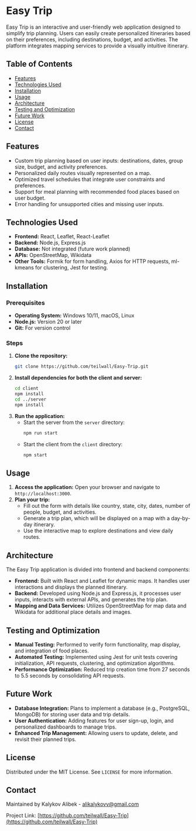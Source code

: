 # Easy Trip

Easy Trip is an interactive and user-friendly web application designed to simplify trip planning. Users can easily create personalized itineraries based on their preferences, including destinations, budget, and activities. The platform integrates mapping services to provide a visually intuitive itinerary.

## Table of Contents
- [Features](#features)
- [Technologies Used](#technologies-used)
- [Installation](#installation)
- [Usage](#usage)
- [Architecture](#architecture)
- [Testing and Optimization](#testing-and-optimization)
- [Future Work](#future-work)
- [License](#license)
- [Contact](#contact)

## Features
- Custom trip planning based on user inputs: destinations, dates, group size, budget, and activity preferences.
- Personalized daily routes visually represented on a map.
- Optimized travel schedules that integrate user constraints and preferences.
- Support for meal planning with recommended food places based on user budget.
- Error handling for unsupported cities and missing user inputs.

## Technologies Used
- **Frontend:** React, Leaflet, React-Leaflet
- **Backend:** Node.js, Express.js
- **Database:** Not integrated (future work planned)
- **APIs:** OpenStreetMap, Wikidata
- **Other Tools:** Formik for form handling, Axios for HTTP requests, ml-kmeans for clustering, Jest for testing.

## Installation

### Prerequisites
- **Operating System:** Windows 10/11, macOS, Linux
- **Node.js:** Version 20 or later
- **Git:** For version control

### Steps
1. **Clone the repository:**
    ```bash
    git clone https://github.com/teilwall/Easy-Trip.git
    ```
2. **Install dependencies for both the client and server:**
    ```bash
    cd client
    npm install
    cd ../server
    npm install
    ```
3. **Run the application:**
    - Start the server from the `server` directory:
      ```bash
      npm run start
      ```
    - Start the client from the `client` directory:
      ```bash
      npm start
      ```

## Usage

1. **Access the application:** Open your browser and navigate to `http://localhost:3000`.
2. **Plan your trip:**
   - Fill out the form with details like country, state, city, dates, number of people, budget, and activities.
   - Generate a trip plan, which will be displayed on a map with a day-by-day itinerary.
   - Use the interactive map to explore destinations and view daily routes.



## Architecture

The Easy Trip application is divided into frontend and backend components:
- **Frontend:** Built with React and Leaflet for dynamic maps. It handles user interactions and displays the planned itinerary.
- **Backend:** Developed using Node.js and Express.js, it processes user inputs, interacts with external APIs, and generates the trip plan.
- **Mapping and Data Services:** Utilizes OpenStreetMap for map data and Wikidata for additional place details and images.

## Testing and Optimization
- **Manual Testing:** Performed to verify form functionality, map display, and integration of food places.
- **Automated Testing:** Implemented using Jest for unit tests covering initialization, API requests, clustering, and optimization algorithms.
- **Performance Optimization:** Reduced trip creation time from 27 seconds to 5.5 seconds by consolidating API requests.

## Future Work
- **Database Integration:** Plans to implement a database (e.g., PostgreSQL, MongoDB) for storing user data and trip details.
- **User Authentication:** Adding features for user sign-up, login, and personalized dashboards to manage trips.
- **Enhanced Trip Management:** Allowing users to update, delete, and revisit their planned trips.

## License
Distributed under the MIT License. See `LICENSE` for more information.

## Contact
Maintained by Kalykov Alibek - [alikalykovv@gmail.com](mailto:alikalykovv@gmail.com)

Project Link: [https://github.com/teilwall/Easy-Trip](https://github.com/teilwall/Easy-Trip)

